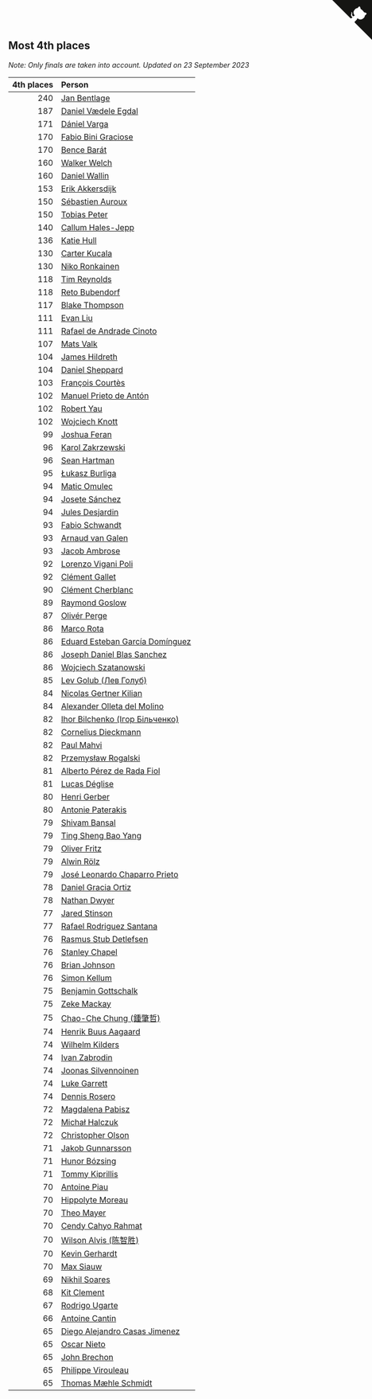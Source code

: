 ## Most 4th places

*Note: Only finals are taken into account.*
*Updated on 23 September 2023*

| 4th places | Person |
| ---: | :--- |
| 240 | [Jan Bentlage](https://www.worldcubeassociation.org/persons/2010BENT01) |
| 187 | [Daniel Vædele Egdal](https://www.worldcubeassociation.org/persons/2013EGDA01) |
| 171 | [Dániel Varga](https://www.worldcubeassociation.org/persons/2008VARG01) |
| 170 | [Fabio Bini Graciose](https://www.worldcubeassociation.org/persons/2010GRAC02) |
| 170 | [Bence Barát](https://www.worldcubeassociation.org/persons/2008BARA01) |
| 160 | [Walker Welch](https://www.worldcubeassociation.org/persons/2011WELC01) |
| 160 | [Daniel Wallin](https://www.worldcubeassociation.org/persons/2013WALL03) |
| 153 | [Erik Akkersdijk](https://www.worldcubeassociation.org/persons/2005AKKE01) |
| 150 | [Sébastien Auroux](https://www.worldcubeassociation.org/persons/2008AURO01) |
| 150 | [Tobias Peter](https://www.worldcubeassociation.org/persons/2014PETE03) |
| 140 | [Callum Hales-Jepp](https://www.worldcubeassociation.org/persons/2012HALE01) |
| 136 | [Katie Hull](https://www.worldcubeassociation.org/persons/2010HULL01) |
| 130 | [Carter Kucala](https://www.worldcubeassociation.org/persons/2015KUCA01) |
| 130 | [Niko Ronkainen](https://www.worldcubeassociation.org/persons/2010RONK01) |
| 118 | [Tim Reynolds](https://www.worldcubeassociation.org/persons/2005REYN01) |
| 118 | [Reto Bubendorf](https://www.worldcubeassociation.org/persons/2012BUBE01) |
| 117 | [Blake Thompson](https://www.worldcubeassociation.org/persons/2010THOM03) |
| 111 | [Evan Liu](https://www.worldcubeassociation.org/persons/2009LIUE01) |
| 111 | [Rafael de Andrade Cinoto](https://www.worldcubeassociation.org/persons/2007CINO01) |
| 107 | [Mats Valk](https://www.worldcubeassociation.org/persons/2007VALK01) |
| 104 | [James Hildreth](https://www.worldcubeassociation.org/persons/2009HILD01) |
| 104 | [Daniel Sheppard](https://www.worldcubeassociation.org/persons/2009SHEP01) |
| 103 | [François Courtès](https://www.worldcubeassociation.org/persons/2008COUR01) |
| 102 | [Manuel Prieto de Antón](https://www.worldcubeassociation.org/persons/2015ANTO04) |
| 102 | [Robert Yau](https://www.worldcubeassociation.org/persons/2009YAUR01) |
| 102 | [Wojciech Knott](https://www.worldcubeassociation.org/persons/2011KNOT01) |
| 99 | [Joshua Feran](https://www.worldcubeassociation.org/persons/2011FERA01) |
| 96 | [Karol Zakrzewski](https://www.worldcubeassociation.org/persons/2014ZAKR01) |
| 96 | [Sean Hartman](https://www.worldcubeassociation.org/persons/2016HART02) |
| 95 | [Łukasz Burliga](https://www.worldcubeassociation.org/persons/2013BURL01) |
| 94 | [Matic Omulec](https://www.worldcubeassociation.org/persons/2010OMUL02) |
| 94 | [Josete Sánchez](https://www.worldcubeassociation.org/persons/2015SANC18) |
| 94 | [Jules Desjardin](https://www.worldcubeassociation.org/persons/2010DESJ01) |
| 93 | [Fabio Schwandt](https://www.worldcubeassociation.org/persons/2014SCHW02) |
| 93 | [Arnaud van Galen](https://www.worldcubeassociation.org/persons/2006GALE01) |
| 93 | [Jacob Ambrose](https://www.worldcubeassociation.org/persons/2010AMBR01) |
| 92 | [Lorenzo Vigani Poli](https://www.worldcubeassociation.org/persons/2007POLI01) |
| 92 | [Clément Gallet](https://www.worldcubeassociation.org/persons/2004GALL02) |
| 90 | [Clément Cherblanc](https://www.worldcubeassociation.org/persons/2014CHER05) |
| 89 | [Raymond Goslow](https://www.worldcubeassociation.org/persons/2014GOSL01) |
| 87 | [Olivér Perge](https://www.worldcubeassociation.org/persons/2007PERG01) |
| 86 | [Marco Rota](https://www.worldcubeassociation.org/persons/2009ROTA01) |
| 86 | [Eduard Esteban García Domínguez](https://www.worldcubeassociation.org/persons/2011EDUA01) |
| 86 | [Joseph Daniel Blas Sanchez](https://www.worldcubeassociation.org/persons/2016SANC08) |
| 86 | [Wojciech Szatanowski](https://www.worldcubeassociation.org/persons/2011SZAT01) |
| 85 | [Lev Golub (Лев Голуб)](https://www.worldcubeassociation.org/persons/2014HOLU01) |
| 84 | [Nicolas Gertner Kilian](https://www.worldcubeassociation.org/persons/2013GERT01) |
| 84 | [Alexander Olleta del Molino](https://www.worldcubeassociation.org/persons/2008OLLE01) |
| 82 | [Ihor Bilchenko (Ігор Більченко)](https://www.worldcubeassociation.org/persons/2011BILC01) |
| 82 | [Cornelius Dieckmann](https://www.worldcubeassociation.org/persons/2009DIEC01) |
| 82 | [Paul Mahvi](https://www.worldcubeassociation.org/persons/2012MAHV01) |
| 82 | [Przemysław Rogalski](https://www.worldcubeassociation.org/persons/2013ROGA02) |
| 81 | [Alberto Pérez de Rada Fiol](https://www.worldcubeassociation.org/persons/2011FIOL01) |
| 81 | [Lucas Déglise](https://www.worldcubeassociation.org/persons/2015DEGL01) |
| 80 | [Henri Gerber](https://www.worldcubeassociation.org/persons/2014GERB01) |
| 80 | [Antonie Paterakis](https://www.worldcubeassociation.org/persons/2012PATE01) |
| 79 | [Shivam Bansal](https://www.worldcubeassociation.org/persons/2011BANS02) |
| 79 | [Ting Sheng Bao Yang](https://www.worldcubeassociation.org/persons/2008BAOY01) |
| 79 | [Oliver Fritz](https://www.worldcubeassociation.org/persons/2014FRIT02) |
| 79 | [Alwin Rölz](https://www.worldcubeassociation.org/persons/2016ROLZ01) |
| 79 | [José Leonardo Chaparro Prieto](https://www.worldcubeassociation.org/persons/2011CHAP01) |
| 78 | [Daniel Gracia Ortiz](https://www.worldcubeassociation.org/persons/2009ORTI01) |
| 78 | [Nathan Dwyer](https://www.worldcubeassociation.org/persons/2011DWYE02) |
| 77 | [Jared Stinson](https://www.worldcubeassociation.org/persons/2014STIN01) |
| 77 | [Rafael Rodriguez Santana](https://www.worldcubeassociation.org/persons/2012SANT12) |
| 76 | [Rasmus Stub Detlefsen](https://www.worldcubeassociation.org/persons/2014DETL01) |
| 76 | [Stanley Chapel](https://www.worldcubeassociation.org/persons/2016CHAP04) |
| 76 | [Brian Johnson](https://www.worldcubeassociation.org/persons/2013JOHN10) |
| 76 | [Simon Kellum](https://www.worldcubeassociation.org/persons/2016KELL12) |
| 75 | [Benjamin Gottschalk](https://www.worldcubeassociation.org/persons/2016GOTT01) |
| 75 | [Zeke Mackay](https://www.worldcubeassociation.org/persons/2015MACK06) |
| 75 | [Chao-Che Chung (鍾肇哲)](https://www.worldcubeassociation.org/persons/2012CHON03) |
| 74 | [Henrik Buus Aagaard](https://www.worldcubeassociation.org/persons/2006BUUS01) |
| 74 | [Wilhelm Kilders](https://www.worldcubeassociation.org/persons/2010KILD02) |
| 74 | [Ivan Zabrodin](https://www.worldcubeassociation.org/persons/2012ZABR01) |
| 74 | [Joonas Silvennoinen](https://www.worldcubeassociation.org/persons/2016SILV07) |
| 74 | [Luke Garrett](https://www.worldcubeassociation.org/persons/2017GARR05) |
| 74 | [Dennis Rosero](https://www.worldcubeassociation.org/persons/2010ROSE03) |
| 72 | [Magdalena Pabisz](https://www.worldcubeassociation.org/persons/2017PABI01) |
| 72 | [Michał Halczuk](https://www.worldcubeassociation.org/persons/2006HALC01) |
| 72 | [Christopher Olson](https://www.worldcubeassociation.org/persons/2009OLSO01) |
| 71 | [Jakob Gunnarsson](https://www.worldcubeassociation.org/persons/2015GUNN01) |
| 71 | [Hunor Bózsing](https://www.worldcubeassociation.org/persons/2009BOZS01) |
| 71 | [Tommy Kiprillis](https://www.worldcubeassociation.org/persons/2014KIPR01) |
| 70 | [Antoine Piau](https://www.worldcubeassociation.org/persons/2008PIAU01) |
| 70 | [Hippolyte Moreau](https://www.worldcubeassociation.org/persons/2008MORE02) |
| 70 | [Theo Mayer](https://www.worldcubeassociation.org/persons/2012MAYE01) |
| 70 | [Cendy Cahyo Rahmat](https://www.worldcubeassociation.org/persons/2010RAHM02) |
| 70 | [Wilson Alvis (陈智胜)](https://www.worldcubeassociation.org/persons/2011ALVI01) |
| 70 | [Kevin Gerhardt](https://www.worldcubeassociation.org/persons/2013GERH01) |
| 70 | [Max Siauw](https://www.worldcubeassociation.org/persons/2017SIAU02) |
| 69 | [Nikhil Soares](https://www.worldcubeassociation.org/persons/2015SOAR01) |
| 68 | [Kit Clement](https://www.worldcubeassociation.org/persons/2008CLEM01) |
| 67 | [Rodrigo Ugarte](https://www.worldcubeassociation.org/persons/2015UGAR01) |
| 66 | [Antoine Cantin](https://www.worldcubeassociation.org/persons/2010CANT02) |
| 65 | [Diego Alejandro Casas Jimenez](https://www.worldcubeassociation.org/persons/2014JIME05) |
| 65 | [Oscar Nieto](https://www.worldcubeassociation.org/persons/2014NIET03) |
| 65 | [John Brechon](https://www.worldcubeassociation.org/persons/2010BREC01) |
| 65 | [Philippe Virouleau](https://www.worldcubeassociation.org/persons/2008VIRO01) |
| 65 | [Thomas Mæhle Schmidt](https://www.worldcubeassociation.org/persons/2013SCHM02) |


<a href="https://github.com/jonatanklosko/wca_statistics" class="github-corner" aria-label="View source on Github"><svg width="80" height="80" viewBox="0 0 250 250" style="fill:#151513; color:#fff; position: absolute; top: 0; border: 0; right: 0;" aria-hidden="true"><path d="M0,0 L115,115 L130,115 L142,142 L250,250 L250,0 Z"></path><path d="M128.3,109.0 C113.8,99.7 119.0,89.6 119.0,89.6 C122.0,82.7 120.5,78.6 120.5,78.6 C119.2,72.0 123.4,76.3 123.4,76.3 C127.3,80.9 125.5,87.3 125.5,87.3 C122.9,97.6 130.6,101.9 134.4,103.2" fill="currentColor" style="transform-origin: 130px 106px;" class="octo-arm"></path><path d="M115.0,115.0 C114.9,115.1 118.7,116.5 119.8,115.4 L133.7,101.6 C136.9,99.2 139.9,98.4 142.2,98.6 C133.8,88.0 127.5,74.4 143.8,58.0 C148.5,53.4 154.0,51.2 159.7,51.0 C160.3,49.4 163.2,43.6 171.4,40.1 C171.4,40.1 176.1,42.5 178.8,56.2 C183.1,58.6 187.2,61.8 190.9,65.4 C194.5,69.0 197.7,73.2 200.1,77.6 C213.8,80.2 216.3,84.9 216.3,84.9 C212.7,93.1 206.9,96.0 205.4,96.6 C205.1,102.4 203.0,107.8 198.3,112.5 C181.9,128.9 168.3,122.5 157.7,114.1 C157.9,116.9 156.7,120.9 152.7,124.9 L141.0,136.5 C139.8,137.7 141.6,141.9 141.8,141.8 Z" fill="currentColor" class="octo-body"></path></svg></a><style>.github-corner:hover .octo-arm{animation:octocat-wave 560ms ease-in-out}@keyframes octocat-wave{0%,100%{transform:rotate(0)}20%,60%{transform:rotate(-25deg)}40%,80%{transform:rotate(10deg)}}@media (max-width:500px){.github-corner:hover .octo-arm{animation:none}.github-corner .octo-arm{animation:octocat-wave 560ms ease-in-out}}</style>
